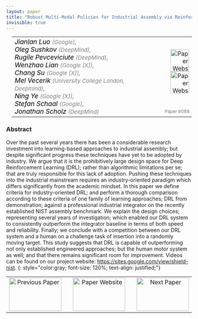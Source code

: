 ```yaml
---
layout: paper
title: "Robust Multi-Modal Policies for Industrial Assembly via Reinforcement Learning and Demonstrations: A Large-Scale Study"
invisible: true
---
```

<table width = "95%" style="padding-left: 15px; margin-left: auto; margin-right: 10px;">
<tr><td style = "vertical-align: top; padding-right: 25px;" rowspan="2">
<span style="color:black; font-size: 110%;"><i>
Jianlan Luo <span style="color:gray; font-size: 85%">(Google)</span><span style="color:gray; font-size: 100%">,</span><br>  Oleg Sushkov <span style="color:gray; font-size: 85%">(DeepMind)</span><span style="color:gray; font-size: 100%">,</span><br>  Rugile Pevceviciute <span style="color:gray; font-size: 85%">(DeepMind)</span><span style="color:gray; font-size: 100%">,</span><br>  Wenzhao  Lian <span style="color:gray; font-size: 85%">(Google [X])</span><span style="color:gray; font-size: 100%">,</span><br>  Chang Su <span style="color:gray; font-size: 85%">(Google [X])</span><span style="color:gray; font-size: 100%">,</span><br>  Mel   Vecerik <span style="color:gray; font-size: 85%">(University College London, Deepmind)</span><span style="color:gray; font-size: 100%">,</span><br>  Ning  Ye <span style="color:gray; font-size: 85%">(Google [X])</span><span style="color:gray; font-size: 100%">,</span><br>  Stefan Schaal <span style="color:gray; font-size: 85%">(Google)</span><span style="color:gray; font-size: 100%">,</span><br>  Jonathan Scholz <span style="color:gray; font-size: 85%">(DeepMind)</span>
</i></span>
</td>
<td style="text-align: right;"><a href="http://www.roboticsproceedings.org/rss17/p088.pdf"><img src="{{ site.baseurl }}/images/paper_link.png" alt="Paper Website" width = "50"  height = "60"/></a><br> <a href="https://sites.google.com/view/shield-nist"><img src="{{ site.baseurl }}/images/website_link.png" alt="Paper Website" width = "50"  height = "60"/></a><br>    </td>
</tr>
<tr>
<td style="color:#777789; text-align:right; font-size: 75%; margin-right:10px;">Paper&nbsp;#088</td>
</tr>
</table>


### Abstract
Over the past several years there has been a considerable research investment into learning-based approaches to industrial assembly; but despite significant progress these techniques have yet to be adopted by industry. We argue that it is the prohibitively large design space for Deep Reinforcement Learning (DRL); rather than algorithmic limitations per se; that are truly responsible for this lack of adoption. Pushing these techniques into the industrial mainstream requires an industry-oriented paradigm which differs significantly from the academic mindset. In this paper we define criteria for industry-oriented DRL; and perform a thorough comparison according to these criteria of one family of learning approaches; DRL from demonstration; against a professional industrial integrator on the recently established NIST assembly benchmark. We explain the design choices; representing several years of investigation; which enabled our DRL system to consistently outperform the integrator baseline in terms of both speed and reliability.  Finally; we conclude with a competition between our DRL system and a human on a challenge task of insertion into a randomly moving target. This study suggests that DRL is capable of outperforming not only established engineered approaches; but the human motor system as well; and that there remains significant room for improvement. Videos can be found on our project website: <a href="https://sites.google.com/view/shield-nist">https://sites.google.com/view/shield-nist</a>.
{: style="color:gray; font-size: 120%; text-align: justified;"}



<table width="100%">
 <tr>
    <td style="width: 30%; text-align: center;"><a href="{{ site.baseurl }}/program/papers/087/">
<img src="{{ site.baseurl }}/images/previous_icon.png"
       alt="Previous Paper" width = "142"  height = "90"/> 
</a> </td>
<td style="text-align: center;"><a href="{{ site.baseurl }}/program/papers">
<img src="{{ site.baseurl }}/images/overview_icon.png"
       alt="Paper Website" width = "142"  height = "90"/> 
</a> </td>
    <td style="width: 30%; text-align: center;"><a href="{{ site.baseurl }}/program/papers/089/">
    <img src="{{ site.baseurl }}/images/next_icon.png"
        alt="Next Paper" width = "142"  height = "90"/>
    </a></td>
</tr>
</table>